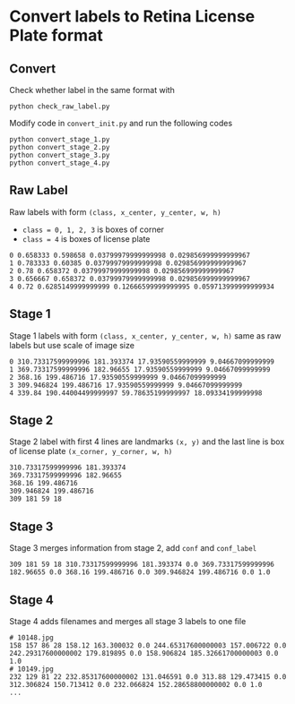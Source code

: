 # Convert labels to Retina License Plate format

## Convert

Check whether label in the same format with

``` Shell
python check_raw_label.py
```

Modify code in `convert_init.py` and run the following codes

``` Shell
python convert_stage_1.py
python convert_stage_2.py
python convert_stage_3.py
python convert_stage_4.py
```


## Raw Label

Raw labels with form `(class, x_center, y_center, w, h)`

- `class = 0, 1, 2, 3` is boxes of corner
- `class = 4` is boxes of license plate

``` Shell
0 0.658333 0.598658 0.03799979999999998 0.029856999999999967
1 0.783333 0.60385 0.03799979999999998 0.029856999999999967
2 0.78 0.658372 0.03799979999999998 0.029856999999999967
3 0.656667 0.658372 0.03799979999999998 0.029856999999999967
4 0.72 0.6285149999999999 0.12666599999999995 0.059713999999999934
```
## Stage 1

Stage 1 labels with form `(class, x_center, y_center, w, h)` same as raw labels but use scale of image size

``` Shell
0 310.73317599999996 181.393374 17.93590559999999 9.04667099999999
1 369.73317599999996 182.96655 17.93590559999999 9.04667099999999
2 368.16 199.486716 17.93590559999999 9.04667099999999
3 309.946824 199.486716 17.93590559999999 9.04667099999999
4 339.84 190.44004499999997 59.78635199999997 18.09334199999998
```

## Stage 2

Stage 2 label with first 4 lines are landmarks `(x, y)` and the last line is box of license plate `(x_corner, y_corner, w, h)`

``` Shell
310.73317599999996 181.393374
369.73317599999996 182.96655
368.16 199.486716
309.946824 199.486716
309 181 59 18
```

## Stage 3

Stage 3 merges information from stage 2, add `conf` and `conf_label`

``` Shell
309 181 59 18 310.73317599999996 181.393374 0.0 369.73317599999996 182.96655 0.0 368.16 199.486716 0.0 309.946824 199.486716 0.0 1.0
```

## Stage 4

Stage 4 adds filenames and merges all stage 3 labels to one file

``` Shell
# 10148.jpg
158 157 86 28 158.12 163.300032 0.0 244.65317600000003 157.006722 0.0 242.29317600000002 179.819895 0.0 158.906824 185.32661700000003 0.0 1.0
# 10149.jpg
232 129 81 22 232.85317600000002 131.046591 0.0 313.88 129.473415 0.0 312.306824 150.713412 0.0 232.066824 152.28658800000002 0.0 1.0
...
```

